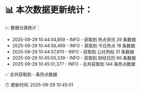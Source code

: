 📊 本次数据更新统计：
==========================

📈 数据分类统计：
- 2025-09-29 10:44:54,859 - INFO - 获取到 热点资讯 29 条数据
- 2025-09-29 10:44:56,469 - INFO - 获取到 今日热点 18 条数据
- 2025-09-29 10:44:57,970 - INFO - 获取到 公社热帖 31 条数据
- 2025-09-29 10:45:00,339 - INFO - 获取到 财经日历 66 条数据
- 2025-09-29 10:45:01,377 - INFO - 总共获取到 144 条热点数据

✅ 总共获取到 - 条热点数据

🕐 更新时间: 2025-09-29 10:45:01
